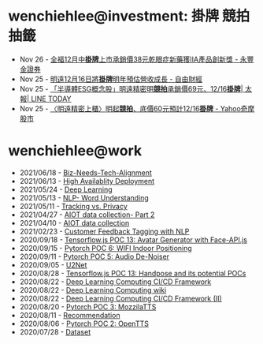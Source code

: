 # wenchiehlee@investment: 掛牌 競拍 抽籤 

<!-- rss start -->
- Nov 26 - [全福12月中<b>掛牌</b>上市承銷價38元乾眼症新藥獲IIA產品創新獎 - 永豐金證券](https://www.google.com/url?rct=j&sa=t&url=https://www.sinotrade.com.tw/richclub/news/67445fba32ba0c933147c11b&ct=ga&cd=CAIyIDQxYmVhYTFmNmEwMzBlM2I6Y29tLnR3OnpoLVRXOlRX&usg=AOvVaw3saB3NCbPQZilQeTFAeiLN)
- Nov 25 - [明遠12月16日將<b>掛牌</b>明年預估營收成長 - 自由財經](https://www.google.com/url?rct=j&sa=t&url=https://ec.ltn.com.tw/article/breakingnews/4874749&ct=ga&cd=CAIyIDQxYmVhYTFmNmEwMzBlM2I6Y29tLnR3OnpoLVRXOlRX&usg=AOvVaw1K-1rGRV2FvPdF7e_MMDQM)
- Nov 25 - [「半導體ESG概念股」明遠精密明<b>競拍</b>承銷價69元、12/16<b>掛牌</b>| 太報| LINE TODAY](https://www.google.com/url?rct=j&sa=t&url=https://today.line.me/tw/v2/article/nX2Z7EM&ct=ga&cd=CAIyIDQxYmVhYTFmNmEwMzBlM2I6Y29tLnR3OnpoLVRXOlRX&usg=AOvVaw0IcQOvWayPSnzbrfXCyZT0)
- Nov 25 - [〈明遠精密上櫃〉明起<b>競拍</b>、底價60元預計12/16<b>掛牌</b> - Yahoo奇摩股市](https://www.google.com/url?rct=j&sa=t&url=https://tw.stock.yahoo.com/news/%25E6%2598%258E%25E9%2581%25A0%25E7%25B2%25BE%25E5%25AF%2586%25E4%25B8%258A%25E6%25AB%2583-%25E6%2598%258E%25E8%25B5%25B7%25E7%25AB%25B6%25E6%258B%258D-%25E5%25BA%2595%25E5%2583%25B960%25E5%2585%2583-%25E9%25A0%2590%25E8%25A8%258812-16%25E6%258E%259B%25E7%2589%258C-071145344.html&ct=ga&cd=CAIyIDQxYmVhYTFmNmEwMzBlM2I6Y29tLnR3OnpoLVRXOlRX&usg=AOvVaw24GQyzCz2UHTSy4wBQhe3m)
<!-- rss end -->

# wenchiehlee@work
<!-- _feed1_ start -->
- 2021/06/18 - [Biz-Needs-Tech-Alignment](https://wenchiehlee.github.io/mkdocs/blog/2021/06/biz-needs-tech-alignment/)
- 2021/06/13 - [High Availablity Deployment](https://wenchiehlee.github.io/mkdocs/blog/2021/06/high-availablity-deployment/)
- 2021/05/24 - [Deep Learning](https://wenchiehlee.github.io/mkdocs/blog/2021/05/deep-learning/)
- 2021/05/13 - [NLP- Word Understanding](https://wenchiehlee.github.io/mkdocs/blog/2021/05/nlp--word-understanding/)
- 2021/05/11 - [Tracking vs. Privacy](https://wenchiehlee.github.io/mkdocs/blog/2021/05/tracking-vs-privacy/)
- 2021/04/27 - [AIOT data collection- Part 2](https://wenchiehlee.github.io/mkdocs/blog/2021/04/aiot-data-collection--part-2/)
- 2021/04/10 - [AIOT data collection](https://wenchiehlee.github.io/mkdocs/blog/2021/04/aiot-data-collection/)
- 2021/02/23 - [Customer Feedback Tagging with NLP](https://wenchiehlee.github.io/mkdocs/blog/2021/02/customer-feedback-tagging-with-nlp/)
- 2020/09/18 - [Tensorflow.js POC 13: Avatar Generator with Face-API.js](https://wenchiehlee.github.io/mkdocs/blog/2020/09/tensorflowjs-poc-13-avatar-generator-with-face-apijs/)
- 2020/09/15 - [Pytorch POC 6: WIFI Indoor Positioning](https://wenchiehlee.github.io/mkdocs/blog/2020/09/pytorch-poc-6-wifi-indoor-positioning/)
- 2020/09/11 - [Pytorch POC 5: Audio De-Noiser](https://wenchiehlee.github.io/mkdocs/blog/2020/09/pytorch-poc-5-audio-de-noiser/)
- 2020/09/05 - [U2Net](https://wenchiehlee.github.io/mkdocs/blog/2020/09/u2net/)
- 2020/08/28 - [Tensorflow.js POC 13: Handpose and its potential POCs](https://wenchiehlee.github.io/mkdocs/blog/2020/08/tensorflowjs-poc-13-handpose-and-its-potential-pocs/)
- 2020/08/22 - [Deep Learning Computing CI/CD Framework](https://wenchiehlee.github.io/mkdocs/blog/2020/08/deep-learning-computing-cicd-framework/)
- 2020/08/22 - [Deep Learning Computing wiki](https://wenchiehlee.github.io/mkdocs/blog/2020/08/deep-learning-computing-wiki/)
- 2020/08/22 - [Deep Learning Computing CI/CD Framework (II)](https://wenchiehlee.github.io/mkdocs/blog/2020/08/deep-learning-computing-cicd-framework-ii/)
- 2020/08/20 - [Pytorch POC 3: MozzilaTTS](https://wenchiehlee.github.io/mkdocs/blog/2020/08/pytorch-poc-3-mozzilatts/)
- 2020/08/11 - [Recommendation](https://wenchiehlee.github.io/mkdocs/blog/2020/08/recommendation/)
- 2020/08/06 - [Pytorch POC 2: OpenTTS](https://wenchiehlee.github.io/mkdocs/blog/2020/08/pytorch-poc-2-opentts/)
- 2020/07/28 - [Dataset](https://wenchiehlee.github.io/mkdocs/blog/2020/07/dataset/)
<!-- _feed1_ end -->
